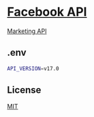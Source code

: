 # [Facebook API](https://developers.facebook.com/)

[Marketing API](https://developers.facebook.com/docs/marketing-apis/overview)

## .env

```sh
API_VERSION=v17.0
```

## License

[MIT](./LICENSE)
